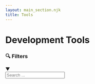 ```yaml
---
layout: main_section.njk
title: Tools
---
```


# Development Tools

<div class="filter-section">
    <div class="filter-toggle" onclick="toggleFilters()">
        <h3>🔍 Filters</h3>
        <span class="arrow">▼</span>
    </div>
    <div class="filter-content hidden" id="filterContent">
        <div class="search-box">
            <input type="text" id="searchInput" placeholder="Search ..." oninput="itemFilter.filterItems()">
        </div>
        <div class="tag-filters" id="tagFilters">
            <!-- Tags will be populated by JavaScript -->
        </div>
    </div>
</div>

<div class="tools-grid" id="toolsGrid">
    <!-- Tools will be populated by JavaScript -->
</div>

<div class="no-results" id="noResults" style="display: none;">
    No tools found matching your criteria.
</div>

<script src="/js/item-filter.js"></script>
<script src="/js/tools-config.js"></script>
